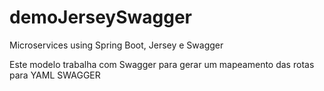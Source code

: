 # demoJerseySwagger

Microservices using Spring Boot, Jersey e Swagger

Este modelo trabalha com Swagger para gerar um mapeamento das rotas para YAML SWAGGER
